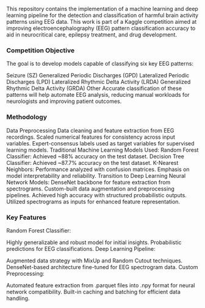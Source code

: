 This repository contains the implementation of a machine learning and deep learning pipeline for the detection and classification of harmful brain activity patterns using EEG data. This work is part of a Kaggle competition aimed at improving electroencephalography (EEG) pattern classification accuracy to aid in neurocritical care, epilepsy treatment, and drug development.

### Competition Objective
The goal is to develop models capable of classifying six key EEG patterns:

Seizure (SZ)
Generalized Periodic Discharges (GPD)
Lateralized Periodic Discharges (LPD)
Lateralized Rhythmic Delta Activity (LRDA)
Generalized Rhythmic Delta Activity (GRDA)
Other
Accurate classification of these patterns will help automate EEG analysis, reducing manual workloads for neurologists and improving patient outcomes.

### Methodology
Data Preprocessing
Data cleaning and feature extraction from EEG recordings.
Scaled numerical features for consistency across input variables.
Expert-consensus labels used as target variables for supervised learning models.
Traditional Machine Learning
Models Used:
Random Forest Classifier: Achieved ~88% accuracy on the test dataset.
Decision Tree Classifier: Achieved ~87.7% accuracy on the test dataset.
K-Nearest Neighbors: Performance analyzed with confusion matrices.
Emphasis on model interpretability and reliability.
Transition to Deep Learning
Neural Network Models:
DenseNet backbone for feature extraction from spectrograms.
Custom-built data augmentation and preprocessing pipelines.
Achieved high accuracy with structured probabilistic outputs.
Utilized spectrograms as inputs for enhanced feature representation. 

### Key Features

Random Forest Classifier:

Highly generalizable and robust model for initial insights.
Probabilistic predictions for EEG classifications.
Deep Learning Pipeline:

Augmented data strategy with MixUp and Random Cutout techniques.
DenseNet-based architecture fine-tuned for EEG spectrogram data.
Custom Preprocessing:

Automated feature extraction from .parquet files into .npy format for neural network compatibility.
Built-in caching and batching for efficient data handling.
